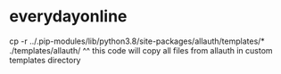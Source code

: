 # everydayonline

cp -r ../.pip-modules/lib/python3.8/site-packages/allauth/templates/* ./templates/allauth/
^^ this code will copy all files from allauth in custom templates directory